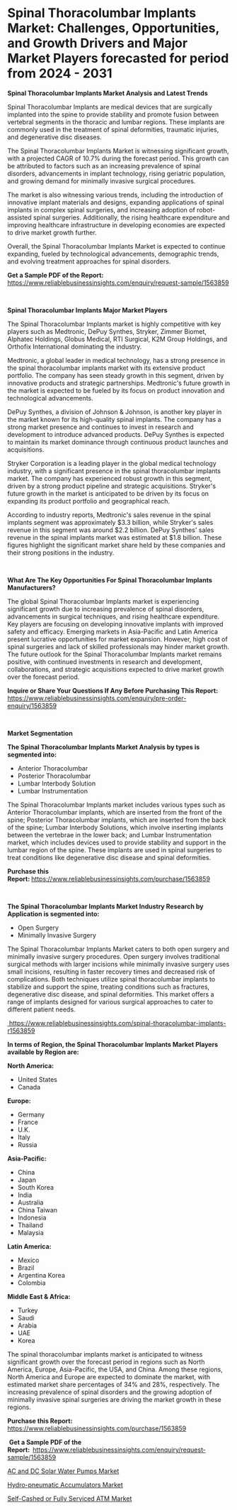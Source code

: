 <p><h1>Spinal Thoracolumbar Implants Market: Challenges, Opportunities, and Growth Drivers and Major Market Players forecasted for period from 2024 - 2031</h1></p><p><strong>Spinal Thoracolumbar Implants Market Analysis and Latest Trends</strong></p>
<p><p>Spinal Thoracolumbar Implants are medical devices that are surgically implanted into the spine to provide stability and promote fusion between vertebral segments in the thoracic and lumbar regions. These implants are commonly used in the treatment of spinal deformities, traumatic injuries, and degenerative disc diseases.</p><p>The Spinal Thoracolumbar Implants Market is witnessing significant growth, with a projected CAGR of 10.7% during the forecast period. This growth can be attributed to factors such as an increasing prevalence of spinal disorders, advancements in implant technology, rising geriatric population, and growing demand for minimally invasive surgical procedures.</p><p>The market is also witnessing various trends, including the introduction of innovative implant materials and designs, expanding applications of spinal implants in complex spinal surgeries, and increasing adoption of robot-assisted spinal surgeries. Additionally, the rising healthcare expenditure and improving healthcare infrastructure in developing economies are expected to drive market growth further.</p><p>Overall, the Spinal Thoracolumbar Implants Market is expected to continue expanding, fueled by technological advancements, demographic trends, and evolving treatment approaches for spinal disorders.</p></p>
<p><strong>Get a Sample PDF of the Report:&nbsp;</strong> <a href="https://www.reliablebusinessinsights.com/enquiry/request-sample/1563859">https://www.reliablebusinessinsights.com/enquiry/request-sample/1563859</a></p>
<p>&nbsp;</p>
<p><strong>Spinal Thoracolumbar Implants Major Market Players</strong></p>
<p><p>The Spinal Thoracolumbar Implants market is highly competitive with key players such as Medtronic, DePuy Synthes, Stryker, Zimmer Biomet, Alphatec Holdings, Globus Medical, RTI Surgical, K2M Group Holdings, and Orthofix International dominating the industry. </p><p>Medtronic, a global leader in medical technology, has a strong presence in the spinal thoracolumbar implants market with its extensive product portfolio. The company has seen steady growth in this segment, driven by innovative products and strategic partnerships. Medtronic's future growth in the market is expected to be fueled by its focus on product innovation and technological advancements.</p><p>DePuy Synthes, a division of Johnson & Johnson, is another key player in the market known for its high-quality spinal implants. The company has a strong market presence and continues to invest in research and development to introduce advanced products. DePuy Synthes is expected to maintain its market dominance through continuous product launches and acquisitions.</p><p>Stryker Corporation is a leading player in the global medical technology industry, with a significant presence in the spinal thoracolumbar implants market. The company has experienced robust growth in this segment, driven by a strong product pipeline and strategic acquisitions. Stryker's future growth in the market is anticipated to be driven by its focus on expanding its product portfolio and geographical reach.</p><p>According to industry reports, Medtronic's sales revenue in the spinal implants segment was approximately $3.3 billion, while Stryker's sales revenue in this segment was around $2.2 billion. DePuy Synthes' sales revenue in the spinal implants market was estimated at $1.8 billion. These figures highlight the significant market share held by these companies and their strong positions in the industry.</p></p>
<p>&nbsp;</p>
<p><strong>What Are The Key Opportunities For Spinal Thoracolumbar Implants Manufacturers?</strong></p>
<p><p>The global Spinal Thoracolumbar Implants market is experiencing significant growth due to increasing prevalence of spinal disorders, advancements in surgical techniques, and rising healthcare expenditure. Key players are focusing on developing innovative implants with improved safety and efficacy. Emerging markets in Asia-Pacific and Latin America present lucrative opportunities for market expansion. However, high cost of spinal surgeries and lack of skilled professionals may hinder market growth. The future outlook for the Spinal Thoracolumbar Implants market remains positive, with continued investments in research and development, collaborations, and strategic acquisitions expected to drive market growth over the forecast period.</p></p>
<p><strong>Inquire or Share Your Questions If Any Before Purchasing This Report:</strong> <a href="https://www.reliablebusinessinsights.com/enquiry/pre-order-enquiry/1563859">https://www.reliablebusinessinsights.com/enquiry/pre-order-enquiry/1563859</a></p>
<p>&nbsp;</p>
<p><strong>Market Segmentation</strong></p>
<p><strong>The Spinal Thoracolumbar Implants Market Analysis by types is segmented into:</strong></p>
<p><ul><li>Anterior Thoracolumbar</li><li>Posterior Thoracolumbar</li><li>Lumbar Interbody Solution</li><li>Lumbar Instrumentation</li></ul></p>
<p><p>The Spinal Thoracolumbar Implants market includes various types such as Anterior Thoracolumbar implants, which are inserted from the front of the spine; Posterior Thoracolumbar implants, which are inserted from the back of the spine; Lumbar Interbody Solutions, which involve inserting implants between the vertebrae in the lower back; and Lumbar Instrumentation market, which includes devices used to provide stability and support in the lumbar region of the spine. These implants are used in spinal surgeries to treat conditions like degenerative disc disease and spinal deformities.</p></p>
<p><strong>Purchase this Report:&nbsp;</strong><a href="https://www.reliablebusinessinsights.com/purchase/1563859">https://www.reliablebusinessinsights.com/purchase/1563859</a></p>
<p>&nbsp;</p>
<p><strong>The Spinal Thoracolumbar Implants Market Industry Research by Application is segmented into:</strong></p>
<p><ul><li>Open Surgery</li><li>Minimally Invasive Surgery</li></ul></p>
<p><p>The Spinal Thoracolumbar Implants Market caters to both open surgery and minimally invasive surgery procedures. Open surgery involves traditional surgical methods with larger incisions while minimally invasive surgery uses small incisions, resulting in faster recovery times and decreased risk of complications. Both techniques utilize spinal thoracolumbar implants to stabilize and support the spine, treating conditions such as fractures, degenerative disc disease, and spinal deformities. This market offers a range of implants designed for various surgical approaches to cater to different patient needs.</p></p>
<p><a href="https://www.reliablebusinessinsights.com/spinal-thoracolumbar-implants-r1563859">&nbsp;https://www.reliablebusinessinsights.com/spinal-thoracolumbar-implants-r1563859</a></p>
<p><strong>In terms of Region, the Spinal Thoracolumbar Implants Market Players available by Region are:</strong></p>
<p>
    <p> <strong> North America: </strong>
        <ul>
            <li>United States</li>
            <li>Canada</li>
        </ul>
        </p> 
    <p> <strong> Europe: </strong>
        <ul>
            <li>Germany</li>
            <li>France</li>
            <li>U.K.</li>
            <li>Italy</li>
            <li>Russia</li>
        </ul>
        </p> 
    <p> <strong> Asia-Pacific: </strong>
        <ul>
            <li>China</li>
            <li>Japan</li>
            <li>South Korea</li>
            <li>India</li>
            <li>Australia</li>
            <li>China Taiwan</li>
            <li>Indonesia</li>
            <li>Thailand</li>
            <li>Malaysia</li>
        </ul>
        </p> 
    <p> <strong> Latin America: </strong>
        <ul>
            <li>Mexico</li>
            <li>Brazil</li>
            <li>Argentina Korea</li>
            <li>Colombia</li>
        </ul>
        </p> 
    <p> <strong> Middle East & Africa: </strong>
        <ul>
            <li>Turkey</li>
            <li>Saudi</li>
            <li>Arabia</li>
            <li>UAE</li>
            <li>Korea</li>
        </ul>
    </p>
    </p>
<p><p>The spinal thoracolumbar implants market is anticipated to witness significant growth over the forecast period in regions such as North America, Europe, Asia-Pacific, the USA, and China. Among these regions, North America and Europe are expected to dominate the market, with estimated market share percentages of 34% and 28%, respectively. The increasing prevalence of spinal disorders and the growing adoption of minimally invasive spinal surgeries are driving the market growth in these regions.</p></p>
<p><strong>Purchase this Report: </strong><a href="https://www.reliablebusinessinsights.com/purchase/1563859">https://www.reliablebusinessinsights.com/purchase/1563859</a></p>
<p>&nbsp;<strong>Get a Sample PDF of the Report:&nbsp;&nbsp;</strong><a href="https://www.reliablebusinessinsights.com/enquiry/request-sample/1563859">https://www.reliablebusinessinsights.com/enquiry/request-sample/1563859</a></p>
<p><strong></strong></p>
<p><p><a href="https://github.com/syaifulanwaramsyori/Market-Research-Report-List-1/blob/main/ac-and-dc-solar-water-pumps-market.md">AC and DC Solar Water Pumps Market</a></p><p><a href="https://github.com/rslnowrouzi/Market-Research-Report-List-1/blob/main/hydro-pneumatic-accumulators-market.md">Hydro-pneumatic Accumulators Market</a></p><p><a href="https://github.com/vregtldg37/Market-Research-Report-List-1/blob/main/self-cashed-or-fully-serviced-atm-market.md">Self-Cashed or Fully Serviced ATM Market</a></p></p>